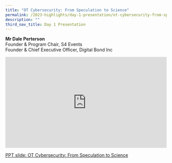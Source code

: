 ```yaml
---
title: "OT Cybersecurity: From Speculation to Science"
permalink: /2023-highlights/day-1-presentation/ot-cybersecurity-from-speculation-to-science/
description: ""
third_nav_title: Day 1 Presentation
---
```

<b>Mr Dale Perterson</b><br>
Founder &amp; Program Chair, S4 Events<br>
Founder &amp; Chief Executive Officer, Digital Bond Inc

<div class="video-container">
<iframe width="853" height="315" src="https://www.youtube.com/embed/26kGgA2YBcA?si=vdCInF2Q_8x7mNH2" frameborder="0" allow="accelerometer; autoplay; encrypted-media; gyroscope; picture-in-picture" allowfullscreen=""></iframe></div>

[PPT slide: OT Cybersecurity: From Speculation to Science](/files/1330hrs_dale_peterson.pdf)







<style type="text/css"> 
	    .video-container {
      position: relative;
      padding-bottom: 56.25%; /* 16:9 */
      height: 0;
    }
    .video-container iframe {
      position: absolute;
      top: 0;
      left: 0;
      width: 100%;
      height: 100%;
    }
	</style>